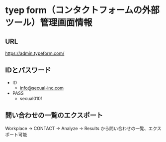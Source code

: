 tyep form（コンタクトフォームの外部ツール）管理画面情報
=====
URL
-----
https://admin.typeform.com/

IDとパスワード
-----
- ID
  - info@secual-inc.com
- PASS
  - secual0101

問い合わせの一覧のエクスポート
-----
Workplace -> CONTACT -> Analyze -> Results から問い合わせの一覧、エクスポート可能
